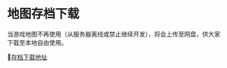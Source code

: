 # 地图存档下载

当游戏地图不再使用（从服务器离线或禁止继续开发），将会上传至网盘，供大家下载至本地自由使用。

🔗[存档下载地址](http://pan.baidu.com/s/1mg2vwqk)
